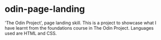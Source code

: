 # odin-page-landing
'The Odin Project', page landing skill.
This is a project to showcase what I have learnt from the foundations course in The Odin Project.
Languages used are HTML and CSS.